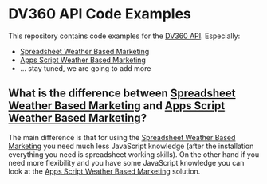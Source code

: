 # DV360 API Code Examples

This repository contains code examples for the [DV360 API](https://developers.google.com/display-video/api/reference/rest). Especially:

* [Spreadsheet Weather Based Marketing](/spreadsheet-weather-based-marketing)
* [Apps Script Weather Based Marketing](/appsscript-weather-based-marketing)
*   ... stay tuned, we are going to add more

## What is the difference between [Spreadsheet Weather Based Marketing](/spreadsheet-weather-based-marketing) and [Apps Script Weather Based Marketing](/appsscript-weather-based-marketing)?

The main difference is that for using the [Spreadsheet Weather Based Marketing](/spreadsheet-weather-based-marketing) you need much less JavaScript knowledge (after the installation everything you need is spreadsheet working skills). On the other hand if you need more flexibility and you have some JavaScript knowledge you can look at the [Apps Script Weather Based Marketing](/appsscript-weather-based-marketing) solution.
